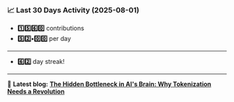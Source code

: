 <!--START_STATS-->
### 📈 Last 30 Days Activity (2025-08-01)  
- **1️⃣5️⃣6️⃣0️⃣** contributions  
- **5️⃣2️⃣•0️⃣0️⃣** per day
---
- **6️⃣2️⃣** day streak!
---
📝 **Latest blog:** [**The Hidden Bottleneck in AI's Brain: Why Tokenization Needs a Revolution**](https://andriak.com/blog/tokenization-revolution)
<!--END_STATS-->
